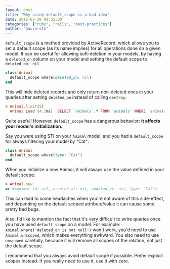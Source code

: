 ```yaml
---
layout: post
title: "Why using default_scope is a bad idea"
date: 2015-07-20 09:55:00
categories: ["ruby", "rails", "best-practices"]
author: "mauro-oto"
---
```


`default_scope` is a method provided by ActiveRecord, which allows you to set
a default scope (as its name implies) for all operations done on a given model.
It can be useful for allowing soft-deletion in your models, by having a
`deleted_on` column on your model and setting the default scope to
`deleted_on: nil`

<!--more-->

```ruby
class Animal
  default_scope where(deleted_on: nil)
end
```

This will hide deleted records and only return non-deleted
ones in your queries after setting `deleted_on` instead of
calling `destroy`.

```ruby
> Animal.limit(5)
  Animal Load (4.2ms)  SELECT `animals`.* FROM `animals` WHERE `animals`.`deleted_on` IS NULL LIMIT 5
```

Quite useful! However, `default_scope` has a dangerous behavior:
**it affects your model's initialization.**

Say you were using STI on your `Animal` model, and you had a `default_scope`
for always filtering your model by "Cat":

```ruby
class Animal
  default_scope where(type: "Cat")
end
```

When you initialize a new Animal, it will always use the value defined in
your default scope:

```ruby
> Animal.new
=> #<Animal id: nil, created_at: nil, updated_at: nil, type: "Cat">
```

This can lead to some headaches when you're not aware of this side-effect, and
depending on the default scoped attribute/value it can cause some pretty bad
bugs.

Also, I'd like to mention the fact that it's very difficult to write queries
once you have used `default_scope` on a model. For example:
`Animal.where('deleted_on is not null')` won't work, you'd need to use
`Animal.unscoped`, which makes everything awkward. You also need to use
`unscoped` carefully, because it will remove all scopes of the relation, not just
the default scope.

I recommend that you always avoid default scope if possible. Prefer explicit
scopes instead. If you really need to use it, use it with care.
